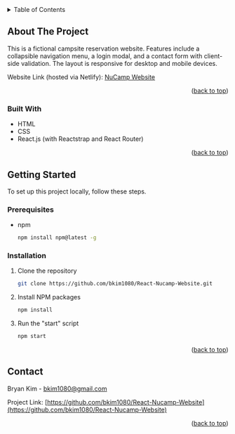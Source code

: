 <div id="top"></div>
<details>
  <summary>Table of Contents</summary>
  <ol>
    <li>
      <a href="#about-the-project">About The Project</a>
      <ul>
        <li><a href="#built-with">Built With</a></li>
      </ul>
    </li>
    <li>
      <a href="#getting-started">Getting Started</a>
      <ul>
        <li><a href="#prerequisites">Prerequisites</a></li>
        <li><a href="#installation">Installation</a></li>
      </ul>
    </li>
  </ol>
</details>

## About The Project

This is a fictional campsite reservation website. Features include a collapsible navigation menu, a login modal, and a contact form with client-side validation. The layout is responsive for desktop and mobile devices.

Website Link (hosted via Netlify): [NuCamp Website](https://angry-swartz-677ade.netlify.app/home)

<p align="right">(<a href="#top">back to top</a>)</p>

### Built With

-   HTML
-   CSS
-   React.js (with Reactstrap and React Router)

<p align="right">(<a href="#top">back to top</a>)</p>

## Getting Started

To set up this project locally, follow these steps.

### Prerequisites

-   npm
    ```sh
    npm install npm@latest -g
    ```

### Installation

1. Clone the repository
    ```sh
    git clone https://github.com/bkim1080/React-Nucamp-Website.git
    ```
2. Install NPM packages
    ```sh
    npm install
    ```
3. Run the "start" script
    ```sh
    npm start
    ```

<p align="right">(<a href="#top">back to top</a>)</p>

## Contact

Bryan Kim - bkim1080@gmail.com

Project Link: [https://github.com/bkim1080/React-Nucamp-Website](https://github.com/bkim1080/React-Nucamp-Website)

<p align="right">(<a href="#top">back to top</a>)</p>
